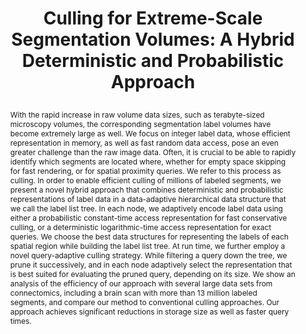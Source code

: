 ---
# this file is written in YAML http://docs.ansible.com/ansible/latest/YAMLSyntax.html
# all lines with a leading sharp are comments and will not be compiled
# longer blocks of text should start with a a leading > to escape all special characters

# URL handle for generated webpage
slug:       hybridculling

#specifies layout to be used for page generation (do not modify)
layout:     publication

#publication title
title:      >
   Culling for Extreme-Scale Segmentation Volumes: A Hybrid Deterministic and Probabilistic Approach
   
#include in selected publications on front page (optional, delete line if not applicable)
display:	selected

#list all publication authors in correct order (please check the spelling is identical to your personal page)
authors:
 - Johanna Beyer
 - Haneen Mohammed
 - Marco Agus
 - Ali K. Al-Awami
 - Hanspeter Pfister
 - Markus Hadwiger
 
#insert publication venue (displayed on publication page)
venue:      >
   IEEE Transactions on Visualization and Computer Graphics, Vol.25, No.1 (Proceedings IEEE Scientific Visualization 2018), to appear
   
#insert short venue (displayed in box in publication list)
shortvenue: >
   IEEE Scientific Visualization 2018

#specify publication year
year:       2019

#insert abstract of publication
abstract:   >
   With the rapid increase in raw volume data sizes, such as terabyte-sized microscopy volumes, the corresponding segmentation label volumes have become extremely large as well. We focus on integer label data, whose efficient representation in memory, as well as fast random data access, pose an even greater challenge than the raw image data. Often, it is crucial to be able to rapidly identify which segments are located where, whether for empty space skipping for fast rendering, or for spatial proximity queries. We refer to this process as culling. In order to enable efficient culling of millions of labeled segments, we present a novel hybrid approach that combines deterministic and probabilistic representations of label data in a data-adaptive hierarchical data structure that we call the label list tree. In each node, we adaptively encode label data using either a probabilistic constant-time access representation for fast conservative culling, or a deterministic logarithmic-time access representation for exact queries. We choose the best data structures for representing the labels of each spatial region while building the label list tree. At run time, we further employ a novel query-adaptive culling strategy. While filtering a query down the tree, we prune it successively, and in each node adaptively select the representation that is best suited for evaluating the pruned query, depending on its size. We show an analysis of the efficiency of our approach with several large data sets from connectomics, including a brain scan with more than 13 million labeled segments, and compare our method to conventional culling approaches. Our approach achieves significant reductions in storage size as well as faster query times.
   
#link to hi-res teaser image of publication (please make sure the image is wide, e.g. aspect ratio between 4:2 and 4:1)
teaser:     './publications/2018_beyer_hybridculling.jpg'
   
#link to smaller thumbnail image of publication (please make sure the aspect ratio is 3:2, suggested size is 150x100px)
thumbnail:  './publications/2018_beyer_thumbnail.png'

#link to publication video (optional): you can either upload the video to our website (insert local link) or host it on youtube or vimeo (in this case insert the youtube/vimeo link)
video:      './publications/2018_beyer_hybridculling.mp4'

#link to publication pdf (optional)
pdf:        './publications/2018_beyer_hybridculling.pdf'

#insert citation. please format citation by inserting <br> at line breaks, &emsp; will insert a tab character to prettify the citation
citation:   >
  @article{Beyer2019HybridCulling,<br>
   &emsp;title = {Culling for Extreme-Scale Segmentation Volumes: A Hybrid Deterministic and Probabilistic Approach},<br>
   &emsp;author = {Beyer, Johanna and Mohammed, Haneen and Agus, Marco and Al-Awami, Ali K. and Pfister, Hanspeter and Hadwiger, Markus},<br>
   &emsp;journal = {IEEE Transactions on Visualization and Computer Graphics (Proceedings IEEE Scientific Visualization 2018)},<br>
   &emsp;year = {2019}<br>
   &emsp;volume = {25},<br>
   &emsp;number = {1},<br>
   &emsp;pages = {to appear}<br>
  }

#insert links to additional material for the publication (optional)
#links need a title, a URL and a type (this defines the link icon) which can be one of the following values: code, archive, files, slides or text (this is the default icon)
links: 
 - title: Supplementary Material (Additional Evaluation)
   type:  text
   url:   './publications/2018_beyer_hybridculling_supplementary.pdf' 
# - title: ExampleSlides
#  type:  slides
#   url:   './publications/presentation.pptx'
   
 #don't forget the leading and trailing --- in a YAML file
---